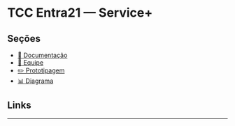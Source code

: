 # TCC Entra21 — Service+

##  Seções

- [📄 Documentação](documentacao.md)
- [👥 Equipe]()
- [✏️ Prototipagem ]()
- [📊 Diagrama]()

## Links


---
